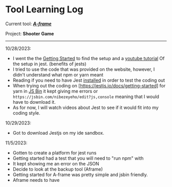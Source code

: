# Tool Learning Log

Current tool: ***[A-frame](https://aframe.io/)***

Project: **Shooter Game**

---

10/28/2023:
* I went the the [Getting Started](https://jestjs.io/docs/getting-started) to find the setup and a [youtube tutorial](https://www.youtube.com/watch?v=FgnxcUQ5vho&ab_channel=WebDevSimplified) Of the setup in jest. (benefits of jests)
* I tried to use the code that was provided on the website, however, I didn't understand what npm or yarn meant
* Reading if you need to have Jest [installed](https://stackoverflow.com/questions/69559370/jest-without-npm-or-yarn) in order to test the coding out
* When trying out the coding on [https://jestjs.io/docs/getting-started] for yarn in [JS Bin](https://jsbin.com/nibezeyeho/edit?js,console) it kept giving me errors or `https://jsbin.com/nibezeyeho/edit?js,console` meaning that I would have to download it.
* As for now, I will watch videos about Jest to see if it would fit into my coding style.

10/29/2023:
* Got to download Jestjs on my ide sandbox.

11/5/2023:
* Gotten to create a platform for jest runs
* Getting started had a test that you will need to "run npm" with
* It kept showing me an error on the JSON
* Decide to look at the backup tool (Aframe)
* Getting started for A-frame was pretty simple and jsbin friendly.
* Aframe needs to have <script> before the <a-scene>

11/13/2023:
* Discussed with Shubata about what do to for the freedom project
* Plan on using the [360](https://aframe.io/examples/showcase/sky/)
* Shubata gave me a [video](https://www.youtube.com/watch?v=ZFTSLHd7xgY)
* Another link from the demo in [A-Frame](https://github.com/aframevr/aframe/blob/master/examples/test/video/index.html)
* Considering both the video and the link they both have `video id (and/or) src` <-- this is a lot like the HTML img id (which gives the img variable a name) and src is the link or file for the video)
* `<videosphere src>` <-- for the 360 videos and depending on the video's length and width has a rotation [00, 00, 00]
* Loops
* Autoplay loop can be true or false (true means keep playing) (false stop playing)
* Came across an error with Jsbin when tinkering with the demo with autoplay false.
* When testing loops (with A-frame) right-click and turn off the loop.
* Play and Pause can be used by javascript `play-pause`

11/20/2023:
* Experimented with [Responsive UI](https://aframe.io/examples/showcase/responsiveui/)
* By using the Inspect Scene
* Whenever you click on the element it focuses on that element
* Uses `<a-entity>` for a lot of these elements and projects
* Decided to look at the [entity](https://aframe.io/docs/1.5.0/core/entity.html) element
* entity itself does not do anything
* The functions of entities are to attach `geometry`, `material`, and `light`
* Example: `<a-entity geometry="primitive: box" material="color: red"
          light="type: point; intensity: 2.0">`
* Adding this to the example made the model more realistic
* You can also add components  to the `<a-entity>` like camera or sound
* Add .(that type of component)
* I believe that using the `<a-entity>` seems more like an id in HTML however you could adjust and also put javascript in it as well

11/27/2023
* Shubata gave me a helpful [video](https://www.youtube.com/watch?v=HrLsr-nzZGA)
* I created a tinker place in my ide sandbox
* In the video it explains the `<a-cursor>`
* Explains that `<a-cursor>` when the player selects the object, the object is selected in the coding
* Raycaster is a way to extend a line towards a place and check if it is near or on another object/entity
* Fuse is a timer
* Fusetimeout is the amount of time in the timer <-- this goes my milliseconds
`<a-cursor fuse="true" fusetimeout="8000"></a-cursor>`
* When doing raycaster be careful and choose what object should be selected to be a raycaster because it will generally pick everything the player chooses
* Raycaster seems to have a small circle in the middle of the screen
`<a-entity camera position="0 2 0" look-control wasd-controls>`
* When camera positioning is also critical because  it starts the user off with this position
* Controls of look can make you move your cursor along with your POV so whenever you left-click it changes the POV
* Controls of wasd the POV would move forward, backward, sideways if you press wasd
* With the controls you have to be organized with them. If the controls of wasd are spelled wrong then the whole coding doesn't work.
* In the sandbox, following the video I couldn't access my website so I had to switch to jsbin
* Whenever doing the coding do it in jsbin and paste the coding to the sandbox so next time referring to that topic go back on the sandbox and try to keep it organized.

12/04/2023
* I went back to the A-frame and sought something that might be helpful towards our game.
* [Shadow](https://aframe.io/docs/1.5.0/components/shadow.html)
* Shadows are used for a more realistic touch in the model
* You would need to have `<a-entity light="type:directional; castShadow:true;" position="1 1 1"></a-entity>`
* The castShadow has to be true
* As well as the compound of [light](https://aframe.io/docs/1.5.0/components/light.html#configuring-shadows)
* The coding depends on what you would like on the model
* For `intensity` this is used to light up the top of the model.
* It can be used like: <a-entity light= intensity: 1.5 </a-entity>
* Another idea is positioning
* I thought that positioning was just to position the models' angle
* It made me curious about what positioning for light does
* Position is supposed to be for the light source when you can adjust where you want the light source to be from
* The coding for positioning is just like the other model coding: `position="1 1 1"`
--> blog 1

12/18/2023 - 1/8/2024
* Discuss what to learn with Shubata
* We wanted to learn about the components given in A-frame
* We would both be learning [Animation](https://aframe.io/docs/1.5.0/components/animation.html) and [Laser-control](https://aframe.io/docs/1.5.0/components/laser-controls.html)
* We decided to split up the work and whatever is more interesting for us
* I picked Laser-control and Shubata picked Animation
* DoF --> degree of freedom = movement in a limited space
* They require rotation, input, and laser-based interaction
* Laser controls contain a lot of different components to create different visuals, but it doesn't work.
* The compounds for Laser-controls are [vive-controls](https://aframe.io/docs/1.5.0/components/vive-controls.html), [oculus-touch-controls](https://aframe.io/docs/1.5.0/components/oculus-touch-controls.html), and [windows-motion-controls](https://aframe.io/docs/1.5.0/components/windows-motion-controls.html)
* For the [vive-controls](https://aframe.io/docs/1.5.0/components/vive-controls.html) you will need to understand the tracked controls (which are used for VR controls) <-- I believe that it won't be too useful for me since I cannot test it.
* Vive-controls are used for controls from different uses to complete a game. For example, controllers, buttons, hand, model, etc.
* In case we are going to use this feature, this would be an example of the code: `<a-entity vive-controls="hand: left"></a-entity>`
* The same goes to the [oculus-touch-controls](https://aframe.io/docs/1.5.0/components/oculus-touch-controls.html)and [windows-motion-controls](https://aframe.io/docs/1.5.0/components/windows-motion-controls.html)
* Those components explain the coding for the controls and how to code them
* Nextly, I will be focusing on the laser-controls, which besides all the controls, it needs the component of cursor and raycaster.
* Based on the document it explains that the cursor is used to help the certain area that is in the cursor is in.
* The Raycaster is used for the drawing of the lasers.
* I followed a [tutorial](https://www.youtube.com/watch?v=vQ85u3dzmZY&ab_channel=clarecreate) to get a clear understanding and to tinker the coding with them.
* The tutorial recommends using foxfire to help with a visual representation about the VR
* So far I gotten in my coding:
```
<a-scene school-playground>
    <a-entity superhands d="rightHand" hand-controls="hand: right: handModelStrle: lowPoly; color:black></a-entity>laser-controls="hand: left"></a-entity>
  <a-box
    position="-1.5 1.5 -3"
     color="yellow"
      animation="property:rotation; from: 0 0 0 to: 360 360 0; dur:2000; startEvents:click;"
    ></a-box>
</a-scene>
```
* As explained in the video
* The lowPoly in the hand-controls makes the model of the hand
* [Superhands](https://github.com/c-frame/aframe-super-hands-component) can make the object more interactive by making it have the ability of being hoverable, clickable, grabbable, stretchable, draggable, and droppable
* When trying to tinker with this coding, I realized how hard it can be to test the VR version.
* All that showed up in the coding for Jsbin was the yellow box, however it was interactive towards the keyboard and mouse.

1/13/2024
* I was browsing the official documents for the A-frame model
* Found something that interests me
* [obj-model](https://aframe.io/docs/1.5.0/components/obj-model.html)
* This is used for loading in an image but by using an.MTL file
* It would look something like this: `<a-asset-item id="tree-obj" src="/path/to/tree.obj"></a-asset-item>`
* The obj model has two properties:
* obj and mtl
* obj is more common than mtl because it uses the generic file
* You could use obj + mtl for url or filing
* File: `<a-asset-item id="tree-mtl" src="/path/to/tree.mtl"></a-asset-item>`
* URL: `<a-entity obj-model="obj: url(...);`

1/21 - 1/29/2024
* Digging deeper into the [Asset Management System](https://aframe.io/docs/1.5.0/core/asset-management-system.html)
* This system is for support and better performance in the coding
* Used for "preloading assets"
* Usually if you using A-frame, this is normally used for creating games and helping them load
* Normally you would use `<a-assist>` and `<a-scene>` with these elements
* `<a-asset-item>, <audio>, <img>, and <video>`
* Doesn't create any load-outs or errors if they have a time limit
Example:
```
  <a-assets>
  <video id="pig" src="pig.mp4">
  <audio id="oink" src="oink.mp3"></audio>
 </a-assets>
```
* After the time goes out for the audio and video replaying (depending on the coding)
* Preloading can be used to avoiding wait time for things to load
* Preventions of preloading audio and videos are:
* `autoplay` <- audio
* `preload="auto"` <- video
```
<a-scene>
  <a-assets>
    <audio src="something.mp3" autoplay></audio>
    <video src="random.mp4" preload="auto"></video>
  </a-assets>
</a-scene>
```
* You could have a timeout before reaching a scene (load)
* `<a-assets timeout="3000">`
* Ideally you would want the timer to be 3 seconds
* It also goes by muliseconds
* I think that with this system it might be helpful to understand because since imgs and videos that are planned to be used in our game

2/2/2024
* [Mixin](https://aframe.io/docs/1.5.0/core/mixins.html)
* Mixin is used to reuse common sets of compounds
* It is usually placed in an id
* For example:
```
    <a-mixin id="red" material="color: red"></a-mixin>
    <a-mixin id="blue" material="color: blue"></a-mixin>
    <a-mixin id="cube" geometry="primitive: box"></a-mixin>
```
* Then after that is in the `<a-assets>`
```
  <a-entity mixin="red cube"></a-entity>
  <a-entity mixin="blue cube"></a-entity>
```
* This should appear with a red cube and a blue cube.
* Due to the mixin taking all the command names and entering the color and properties in the entity
* The mixin, if it is combined with the names then would create an entity that combines all the things that were provided (that you commanded)
* If the mixin had two of the same properties (same color, or shape) the last one would appear
* `<a-entity mixin="red blue cube">`
* This would be red, but blue would show up because it is the last of the color
* Mixin is used for convenience when coding the same properties, and also combining properties
* I would most likely use this for my freedom project

--> blog 2

3/2/2024
* After creating the MVP, me and my partner decided to start working on the setting
* My partner found this [video](https://www.youtube.com/watch?v=K_1RdCVuu98) that could be helpful for us to do
* Also this [environment component](https://github.com/supermedium/aframe-environment-component)
* This environment component helps us find the setting for the game (just the visuals of the floor/map)
* After that we wanted to pick what type of environment we could pick out and we chose for now to do the default of it
* Me and my partner decided to build a model of a building to be used for later developments
* I struggled a lot with the placement of the windows
* I tried to shrink the box by putting width and height by 1
* Example:
```html
<a-box position="-7 0 12" color="#8b0000" width="4" height="20" depth="4"></a-box> // <-- this is the initial (building)
<a-box position="-7 0 12" color="#8b0000" width="1" height="1" depth="4"></a-box> // <-- this is the initial (window)
```
* I believe that it does still look a bit rectangle but it is covered in the building
* I changed the positioning to half of everything:
```html
<a-box position="-3.5 0 6" color="#8b0000" width="1" height="1" depth="3"></a-box> // <-- this is the initial (first window)
<a-box position="-6.2 5 12.8" color="#8b0000" width="1" height="1" depth="3"></a-box> // <-- this is the initial (finial window)
```
* The first window was off the building, which was hard for me to fix, and I also didn't know what was wrong because I split the building position into half
* Then after a few tinkering moments I found that increasing "0" and "12" in position would've been better because it could move the window more up in the building
* The width was too far for the range, so I would put not too much apart from the box position but relatively close to the initial position.
* Then my partner helped me create details for the building by using an image on by using "scr" in the model of the box
  ```
  <a-box src="https://i.imgur.com/mYmmbrp.jpg"
  ```




<!--
* Links you used today (websites, videos, etc)
* Things you tried, progress you made, etc
* Challenges, a-ha moments, etc
* Questions you still have
* What you're going to try next
-->

